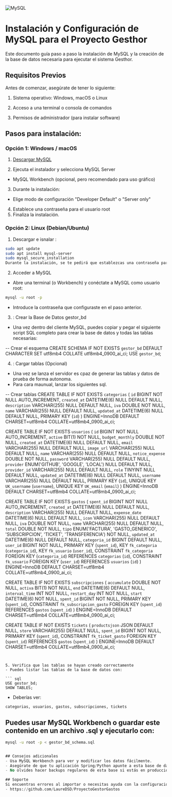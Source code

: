 ![MySQL](https://img.shields.io/badge/MySQL-8.0%2B-orange)

# Instalación y Configuración de MySQL para el Proyecto Gesthor
Este documento guía paso a paso la instalación de MySQL y la creación de la base de datos necesaria para ejecutar el sistema Gesthor.

##  Requisitos Previos
Antes de comenzar, asegúrate de tener lo siguiente:

1. Sistema operativo: Windows, macOS o Linux

2. Acceso a una terminal o consola de comandos

3. Permisos de administrador (para instalar software)

## Pasos para instalación:

### Opción 1: Windows / macOS

1. [Descargar MySQL](https://dev.mysql.com/downloads/installer/)

2. Ejecuta el instalador y selecciona MySQL Server
- MySQL Workbench (opcional, pero recomendado para uso gráfico)
3. Durante la instalación:
- Elige modo de configuración "Developer Default" o "Server only"
4. Establece una contraseña para el usuario root
5. Finaliza la instalación.

### Opción 2: Linux (Debian/Ubuntu)

1. Descargar e isnalar :
```bash
sudo apt update
sudo apt install mysql-server
sudo mysql_secure_installation
Durante la instalación, se te pedirá que establezcas una contraseña para root.
```
2. Acceder a MySQL
- Abre una terminal (o Workbench) y conéctate a MySQL como usuario root:

```bash
mysql -u root -p
```
- Introduce la contraseña que configuraste en el paso anterior.

3. : Crear la Base de Datos gestor_bd
- Una vez dentro del cliente MySQL, puedes copiar y pegar el siguiente script SQL completo para crear la base de datos y todas las tablas necesarias:

-- Crear el esquema
CREATE SCHEMA IF NOT EXISTS `gestor_bd` DEFAULT CHARACTER SET utf8mb4 COLLATE utf8mb4_0900_ai_ci;
USE `gestor_bd`;



4. : Cargar tablas (Opcional) 
- Una vez se lanza el servidor es cpaz de generar las tablas y datos de prueba de forma autonoma.
- Para cara maunual, lanzar los siguientes sql.

-- Crear tablas
CREATE TABLE IF NOT EXISTS `categorias` (
  `id` BIGINT NOT NULL AUTO_INCREMENT,
  `created_at` DATETIME(6) NULL DEFAULT NULL,
  `description` VARCHAR(255) NULL DEFAULT NULL,
  `iva` DOUBLE NOT NULL,
  `name` VARCHAR(255) NULL DEFAULT NULL,
  `updated_at` DATETIME(6) NULL DEFAULT NULL,
  PRIMARY KEY (`id`)
) ENGINE=InnoDB DEFAULT CHARSET=utf8mb4 COLLATE=utf8mb4_0900_ai_ci;

CREATE TABLE IF NOT EXISTS `usuarios` (
  `id` BIGINT NOT NULL AUTO_INCREMENT,
  `active` BIT(1) NOT NULL,
  `budget_monthly` DOUBLE NOT NULL,
  `created_at` DATETIME(6) NULL DEFAULT NULL,
  `email` VARCHAR(255) NULL DEFAULT NULL,
  `image_url` VARCHAR(255) NULL DEFAULT NULL,
  `name` VARCHAR(255) NULL DEFAULT NULL,
  `notice_expense` DOUBLE NOT NULL,
  `password` VARCHAR(255) NULL DEFAULT NULL,
  `provider` ENUM('GITHUB', 'GOOGLE', 'LOCAL') NULL DEFAULT NULL,
  `provider_id` VARCHAR(255) NULL DEFAULT NULL,
  `role` TINYINT NULL DEFAULT NULL,
  `updated_at` DATETIME(6) NULL DEFAULT NULL,
  `username` VARCHAR(255) NULL DEFAULT NULL,
  PRIMARY KEY (`id`),
  UNIQUE KEY `UK_username` (`username`),
  UNIQUE KEY `UK_email` (`email`)
) ENGINE=InnoDB DEFAULT CHARSET=utf8mb4 COLLATE=utf8mb4_0900_ai_ci;

CREATE TABLE IF NOT EXISTS `gastos` (
  `spent_id` BIGINT NOT NULL AUTO_INCREMENT,
  `created_at` DATETIME(6) NULL DEFAULT NULL,
  `description` VARCHAR(255) NULL DEFAULT NULL,
  `expense_date` DATETIME(6) NULL DEFAULT NULL,
  `icon` VARCHAR(255) NULL DEFAULT NULL,
  `iva` DOUBLE NOT NULL,
  `name` VARCHAR(255) NULL DEFAULT NULL,
  `total` DOUBLE NOT NULL,
  `tipo` ENUM('FACTURA', 'GASTO_GENERICO', 'SUBSCRIPCION', 'TICKET', 'TRANSFERENCIA') NOT NULL,
  `updated_at` DATETIME(6) NULL DEFAULT NULL,
  `categoria_id` BIGINT DEFAULT NULL,
  `user_id` BIGINT NOT NULL,
  PRIMARY KEY (`spent_id`),
  KEY `fk_categoria` (`categoria_id`),
  KEY `fk_usuario` (`user_id`),
  CONSTRAINT `fk_categoria` FOREIGN KEY (`categoria_id`) REFERENCES `categorias` (`id`),
  CONSTRAINT `fk_usuario` FOREIGN KEY (`user_id`) REFERENCES `usuarios` (`id`)
) ENGINE=InnoDB DEFAULT CHARSET=utf8mb4 COLLATE=utf8mb4_0900_ai_ci;

CREATE TABLE IF NOT EXISTS `subscripciones` (
  `accumulate` DOUBLE NOT NULL,
  `activa` BIT(1) NOT NULL,
  `end` DATETIME(6) DEFAULT NULL,
  `interval_time` INT NOT NULL,
  `restart_day` INT NOT NULL,
  `start` DATETIME(6) NOT NULL,
  `spent_id` BIGINT NOT NULL,
  PRIMARY KEY (`spent_id`),
  CONSTRAINT `fk_subscripcion_gasto` FOREIGN KEY (`spent_id`) REFERENCES `gastos` (`spent_id`)
) ENGINE=InnoDB DEFAULT CHARSET=utf8mb4 COLLATE=utf8mb4_0900_ai_ci;

CREATE TABLE IF NOT EXISTS `tickets` (
  `productsjson` JSON DEFAULT NULL,
  `store` VARCHAR(255) DEFAULT NULL,
  `spent_id` BIGINT NOT NULL,
  PRIMARY KEY (`spent_id`),
  CONSTRAINT `fk_ticket_gasto` FOREIGN KEY (`spent_id`) REFERENCES `gastos` (`spent_id`)
) ENGINE=InnoDB DEFAULT CHARSET=utf8mb4 COLLATE=utf8mb4_0900_ai_ci;
```


5. Verifica que las tablas se hayan creado correctamente
- Puedes listar las tablas de la base de datos con:

``` sql
USE gestor_bd;
SHOW TABLES;
```

- Deberías ver: 
```
categorias, usuarios, gastos, subscripciones, tickets
```


## Puedes usar MySQL Workbench o guardar este contenido en un archivo .sql y ejecutarlo con:

```bash
mysql -u root -p < gestor_bd_schema.sql
```
```sql

## Consejos adicionales
- Usa MySQL Workbench para ver y modificar los datos fácilmente.
- Asegúrate de que tu aplicación Spring/Python apunte a esta base de datos (gestor_bd) y tenga permisos de acceso.
- No olvides hacer backups regulares de esta base si estás en producción.

## Soporte
Si encuentras errores al importar o necesitas ayuda con la configuración, contáctanos por GitHub o vía email.
- https://github.com/LaureDSD/ProyectoGestorGastos


